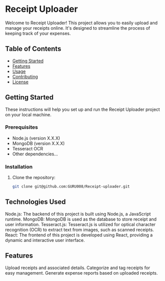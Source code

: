 # Receipt Uploader

Welcome to Receipt Uploader! This project allows you to easily upload and manage your receipts online. It's designed to streamline the process of keeping track of your expenses.

## Table of Contents

- [Getting Started](#getting-started)
- [Features](#features)
- [Usage](#usage)
- [Contributing](#contributing)
- [License](#license)

## Getting Started

These instructions will help you set up and run the Receipt Uploader project on your local machine.

### Prerequisites

- Node.js (version X.X.X)
- MongoDB (version X.X.X)
- Tesseract OCR
- Other dependencies...

### Installation

1. Clone the repository:
   ```sh
   git clone git@github.com:GURU008/Receipt-uploader.git

## Technologies Used

Node.js: The backend of this project is built using Node.js, a JavaScript runtime.
MongoDB: MongoDB is used as the database to store receipt and user information.
Tesseract.js: Tesseract.js is utilized for optical character recognition (OCR) to extract text from images, such as scanned receipts.
React: The frontend of this project is developed using React, providing a dynamic and interactive user interface.

## Features

Upload receipts and associated details.
Categorize and tag receipts for easy management.
Generate expense reports based on uploaded receipts.
